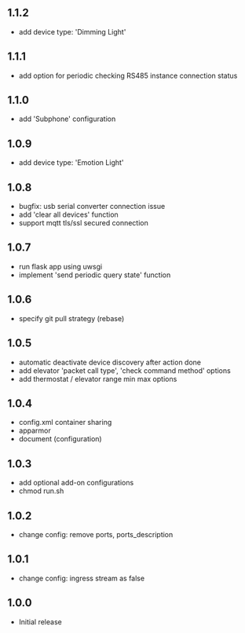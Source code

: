 ## 1.1.2
- add device type: 'Dimming Light' 

## 1.1.1
- add option for periodic checking RS485 instance connection status

## 1.1.0
- add 'Subphone' configuration

## 1.0.9
- add device type: 'Emotion Light' 

## 1.0.8
- bugfix: usb serial converter connection issue
- add 'clear all devices' function
- support mqtt tls/ssl secured connection

## 1.0.7
- run flask app using uwsgi
- implement 'send periodic query state' function

## 1.0.6

- specify git pull strategy (rebase)

## 1.0.5

- automatic deactivate device discovery after action done
- add elevator 'packet call type', 'check command method' options
- add thermostat / elevator range min max options

## 1.0.4

- config.xml container sharing
- apparmor
- document (configuration)

## 1.0.3

- add optional add-on configurations
- chmod run.sh 

## 1.0.2

- change config: remove ports, ports_description

## 1.0.1

- change config: ingress stream as false

## 1.0.0

- Initial release
